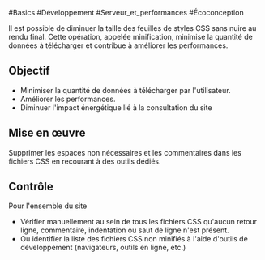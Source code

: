 
#Basics #Développement #Serveur_et_performances #Écoconception

Il est possible de diminuer la taille des feuilles de styles CSS sans nuire au rendu final. Cette opération, appelée minification, minimise la quantité de données à télécharger et contribue à améliorer les performances.


## Objectif

* Minimiser la quantité de données à télécharger par l'utilisateur.
* Améliorer les performances.
* Diminuer l'impact énergétique lié à la consultation du site

## Mise en œuvre

Supprimer les espaces non nécessaires et les commentaires dans les fichiers CSS en recourant à des outils dédiés.

## Contrôle

Pour l'ensemble du site

* Vérifier manuellement au sein de tous les fichiers CSS qu'aucun retour ligne, commentaire, indentation ou saut de ligne n'est présent.
* Ou identifier la liste des fichiers CSS non minifiés à l'aide d'outils de développement (navigateurs, outils en ligne, etc.)

